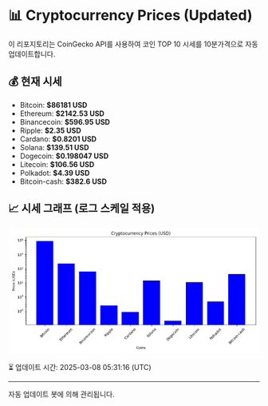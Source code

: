 
# 📊 Cryptocurrency Prices (Updated)

이 리포지토리는 CoinGecko API를 사용하여 코인 TOP 10 시세를 10분가격으로 자동 업데이트합니다.

## 💰 현재 시세
- Bitcoin: **$86181 USD**
- Ethereum: **$2142.53 USD**
- Binancecoin: **$596.95 USD**
- Ripple: **$2.35 USD**
- Cardano: **$0.8201 USD**
- Solana: **$139.51 USD**
- Dogecoin: **$0.198047 USD**
- Litecoin: **$106.56 USD**
- Polkadot: **$4.39 USD**
- Bitcoin-cash: **$382.6 USD**

## 📈 시세 그래프 (로그 스케일 적용)
![Crypto Prices](crypto_prices.png)

⏳ 업데이트 시간: 2025-03-08 05:31:16 (UTC)

---
자동 업데이트 봇에 의해 관리됩니다.

